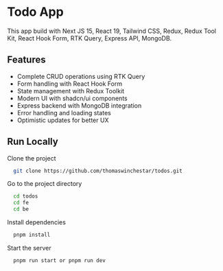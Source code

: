 
# Todo App

This app build with Next JS 15, React 19, Tailwind CSS, Redux, Redux Tool Kit, React Hook Form, RTK Query, Express API, MongoDB.


## Features

- Complete CRUD operations using RTK Query
- Form handling with React Hook Form
- State management with Redux Toolkit
- Modern UI with shadcn/ui components
- Express backend with MongoDB integration
- Error handling and loading states
- Optimistic updates for better UX



## Run Locally

Clone the project

```bash
  git clone https://github.com/thomaswinchestar/todos.git
```

Go to the project directory

```bash
  cd todos
  cd fe
  cd be
```

Install dependencies

```bash
  pnpm install
```

Start the server

```bash
  pnpm run start or pnpm run dev
```


    


